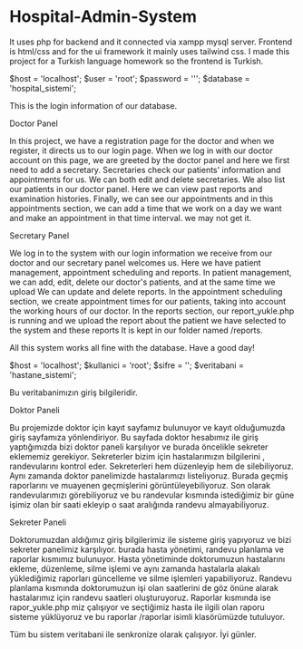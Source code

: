 # Hospital-Admin-System
It uses php for backend and it connected via xampp mysql server. Frontend is html/css and for the ui framework it mainly uses tailwind css. I made this project for a Turkish language homework so the frontend is Turkish.


$host = 'localhost';
$user = 'root';
$password = ''';
$database = 'hospital_sistemi';

This is the login information of our database.

Doctor Panel


In this project, we have a registration page for the doctor and when we register, it directs us to our login page.
When we log in with our doctor account on this page, we are greeted by the doctor panel and here we first need to add a secretary.
Secretaries check our patients' information and appointments for us. We can both edit and delete secretaries.
We also list our patients in our doctor panel. Here we can view past reports and examination histories.
Finally, we can see our appointments and in this appointments section, we can add a time that we work on a day we want and make an appointment in that time interval.
we may not get it.


Secretary Panel


We log in to the system with our login information we receive from our doctor and our secretary panel welcomes us.
Here we have patient management, appointment scheduling and reports.
In patient management, we can add, edit, delete our doctor's patients, and at the same time we upload
We can update and delete reports.
In the appointment scheduling section, we create appointment times for our patients, taking into account the working hours of our doctor.
In the reports section, our report_yukle.php is running and we upload the report about the patient we have selected to the system and these reports
It is kept in our folder named /reports.



All this system works all fine with the database. Have a good day!



$host = 'localhost';
$kullanici = 'root';
$sifre = '';
$veritabani = 'hastane_sistemi';

Bu veritabanimızın giriş bilgileridir.

Doktor Paneli


Bu projemizde doktor için kayıt sayfamız bulunuyor ve kayıt olduğumuzda giriş sayfamıza yönlendiriyor.
Bu sayfada doktor hesabımız ile giriş yaptığımızda bizi doktor paneli karşılıyor ve burada öncelikle sekreter eklememiz gerekiyor.
Sekreterler bizim için hastalarımızın bilgilerini , randevularını kontrol eder. Sekreterleri hem düzenleyip hem de silebiliyoruz.
Aynı zamanda doktor panelimizde hastalarımızı listeliyoruz. Burada geçmiş raporlarını ve muayenen geçmişlerini görüntüleyebiliyoruz.
Son olarak randevularımızı görebiliyoruz ve bu randevular kısmında istediğimiz bir güne işimiz olan bir saati ekleyip o saat aralığında randevu
almayabiliyoruz.


Sekreter Paneli


Doktorumuzdan aldığımız giriş bilgilerimiz ile sisteme giriş yapıyoruz ve bizi sekreter panelimiz karşılıyor.
burada hasta yönetimi, randevu planlama ve raporlar kısmımız bulunuyor.
Hasta yönetiminde doktorumuzun hastalarını ekleme, düzenleme, silme işlemi ve aynı zamanda hastalarla alakalı yüklediğimiz
raporları güncelleme ve silme işlemleri yapabiliyoruz.
Randevu planlama kısmında doktorumuzun işi olan saatlerini de göz önüne alarak hastalarımız için randevu saatleri oluşturuyoruz.
Raporlar kısmında ise rapor_yukle.php miz çalışıyor ve seçtiğimiz hasta ile ilgili olan raporu sisteme yüklüyoruz ve bu raporlar
/raporlar isimli klasörümüzde tutuluyor.



Tüm bu sistem veritabani ile senkronize olarak çalışıyor. İyi günler.

